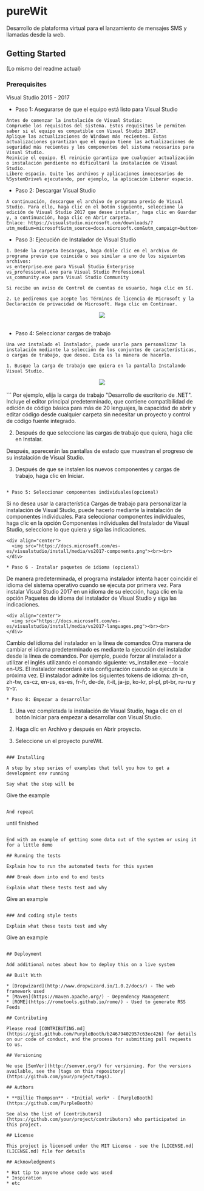 # pureWit

Desarrollo de plataforma virtual para el lanzamiento de mensajes SMS y llamadas desde la web.

## Getting Started

(Lo mismo del readme actual)

### Prerequisites

Visual Studio 2015 - 2017

* Paso 1: Asegurarse de que el equipo está listo para Visual Studio

```
Antes de comenzar la instalación de Visual Studio:
Compruebe los requisitos del sistema. Estos requisitos le permiten saber si el equipo es compatible con Visual Studio 2017.
Aplique las actualizaciones de Windows más recientes. Estas actualizaciones garantizan que el equipo tiene las actualizaciones de seguridad más recientes y los componentes del sistema necesarios para Visual Studio.
Reinicie el equipo. El reinicio garantiza que cualquier actualización o instalación pendiente no dificultará la instalación de Visual Studio.
Libere espacio. Quite los archivos y aplicaciones innecesarios de %SystemDrive% ejecutando, por ejemplo, la aplicación Liberar espacio.
```

* Paso 2: Descargar Visual Studio

```
A continuación, descargue el archivo de programa previo de Visual Studio. Para ello, haga clic en el botón siguiente, seleccione la edición de Visual Studio 2017 que desee instalar, haga clic en Guardar y, a continuación, haga clic en Abrir carpeta.
Enlace: https://visualstudio.microsoft.com/downloads/?utm_medium=microsoft&utm_source=docs.microsoft.com&utm_campaign=button+cta&utm_content=download+vs2017
```

* Paso 3: Ejecución de Instalador de Visual Studio

```
1. Desde la carpeta Descargas, haga doble clic en el archivo de programa previo que coincida o sea similar a uno de los siguientes archivos:
vs_enterprise.exe para Visual Studio Enterprise
vs_professional.exe para Visual Studio Professional
vs_community.exe para Visual Studio Community 

Si recibe un aviso de Control de cuentas de usuario, haga clic en Sí.

2. Le pediremos que acepte los Términos de licencia de Microsoft y la Declaración de privacidad de Microsoft. Haga clic en Continuar.
```
<div align="center">
  <img src="https://docs.microsoft.com/es-es/visualstudio/install/media/vs2017-privacy-and-license-terms.png"><br><br>
</div>

* Paso 4: Seleccionar cargas de trabajo
```
Una vez instalado el Instalador, puede usarlo para personalizar la instalación mediante la selección de los conjuntos de características, o cargas de trabajo, que desee. Esta es la manera de hacerlo.

1. Busque la carga de trabajo que quiera en la pantalla Instalando Visual Studio.
```
<div align="center">
  <img src="https://docs.microsoft.com/es-es/visualstudio/install/media/install-visual-studio-community.png"><br><br>
</div>
```
Por ejemplo, elija la carga de trabajo "Desarrollo de escritorio de .NET". Incluye el editor principal predeterminado, que contiene compatibilidad de edición de código básica para más de 20 lenguajes, la capacidad de abrir y editar código desde cualquier carpeta sin necesitar un proyecto y control de código fuente integrado.

2. Después de que seleccione las cargas de trabajo que quiera, haga clic en Instalar.

Después, aparecerán las pantallas de estado que muestran el progreso de su instalación de Visual Studio.

3. Después de que se instalen los nuevos componentes y cargas de trabajo, haga clic en Iniciar.
```

* Paso 5: Seleccionar componentes individuales(opcional)
```
Si no desea usar la característica Cargas de trabajo para personalizar la instalación de Visual Studio, puede hacerlo mediante la instalación de componentes individuales. Para seleccionar componentes individuales, haga clic en la opción Componentes individuales del Instalador de Visual Studio, seleccione lo que quiera y siga las indicaciones.
```
<div align="center">
  <img src="https://docs.microsoft.com/es-es/visualstudio/install/media/vs2017-components.png"><br><br>
</div>

* Paso 6 - Instalar paquetes de idioma (opcional)
```
De manera predeterminada, el programa instalador intenta hacer coincidir el idioma del sistema operativo cuando se ejecuta por primera vez. Para instalar Visual Studio 2017 en un idioma de su elección, haga clic en la opción Paquetes de idioma del instalador de Visual Studio y siga las indicaciones.
```
<div align="center">
  <img src="https://docs.microsoft.com/es-es/visualstudio/install/media/vs2017-languages.png"><br><br>
</div>
```
Cambio del idioma del instalador en la línea de comandos
Otra manera de cambiar el idioma predeterminado es mediante la ejecución del instalador desde la línea de comandos. Por ejemplo, puede forzar al instalador a utilizar el inglés utilizando el comando siguiente: vs_installer.exe --locale en-US. El instalador recordará esta configuración cuando se ejecute la próxima vez. El instalador admite los siguientes tokens de idioma: zh-cn, zh-tw, cs-cz, en-us, es-es, fr-fr, de-de, it-it, ja-jp, ko-kr, pl-pl, pt-br, ru-ru y tr-tr.
```
* Paso 8: Empezar a desarrollar
```
1. Una vez completada la instalación de Visual Studio, haga clic en el botón Iniciar para empezar a desarrollar con Visual Studio.

2. Haga clic en Archivo y después en Abrir proyecto.

3. Seleccione un el proyecto pureWit. 

```

### Installing

A step by step series of examples that tell you how to get a development env running

Say what the step will be

```
Give the example
```

And repeat

```
until finished
```

End with an example of getting some data out of the system or using it for a little demo

## Running the tests

Explain how to run the automated tests for this system

### Break down into end to end tests

Explain what these tests test and why

```
Give an example
```

### And coding style tests

Explain what these tests test and why

```
Give an example
```

## Deployment

Add additional notes about how to deploy this on a live system

## Built With

* [Dropwizard](http://www.dropwizard.io/1.0.2/docs/) - The web framework used
* [Maven](https://maven.apache.org/) - Dependency Management
* [ROME](https://rometools.github.io/rome/) - Used to generate RSS Feeds

## Contributing

Please read [CONTRIBUTING.md](https://gist.github.com/PurpleBooth/b24679402957c63ec426) for details on our code of conduct, and the process for submitting pull requests to us.

## Versioning

We use [SemVer](http://semver.org/) for versioning. For the versions available, see the [tags on this repository](https://github.com/your/project/tags). 

## Authors

* **Billie Thompson** - *Initial work* - [PurpleBooth](https://github.com/PurpleBooth)

See also the list of [contributors](https://github.com/your/project/contributors) who participated in this project.

## License

This project is licensed under the MIT License - see the [LICENSE.md](LICENSE.md) file for details

## Acknowledgments

* Hat tip to anyone whose code was used
* Inspiration
* etc
